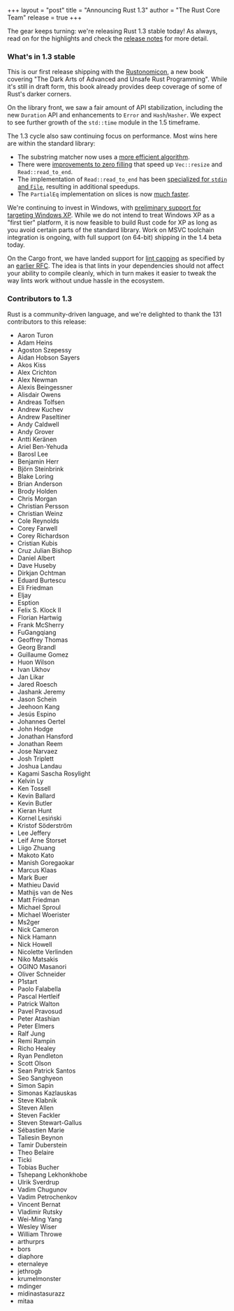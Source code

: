 +++
layout = "post"
title = "Announcing Rust 1.3"
author = "The Rust Core Team"
release = true
+++

The gear keeps turning: we're releasing Rust 1.3 stable today! As always, read
on for the highlights and check the [release notes][notes] for more detail.

[install]: https://www.rust-lang.org/install.html
[notes]: https://github.com/rust-lang/rust/blob/master/RELEASES.md#version-130-september-2015

### What's in 1.3 stable

This is our first release shipping with the
[Rustonomicon](https://doc.rust-lang.org/nightly/nomicon/), a new book covering
"The Dark Arts of Advanced and Unsafe Rust Programming". While it's still in
draft form, this book already provides deep coverage of some of Rust's darker
corners.

On the library front, we saw a fair amount of API stabilization, including the
new `Duration` API and enhancements to `Error` and `Hash`/`Hasher`. We expect to
see further growth of the `std::time` module in the 1.5 timeframe.

The 1.3 cycle also saw continuing focus on performance. Most wins here are
within the standard library:

- The substring matcher now uses a
  [more efficient algorithm](https://github.com/rust-lang/rust/pull/26327).
- There were
  [improvements to zero filling](https://github.com/rust-lang/rust/pull/26849)
  that speed up `Vec::resize` and `Read::read_to_end`.
- The implementation of `Read::read_to_end` has been
  [specialized for `stdin` and `File`](https://github.com/rust-lang/rust/pull/26950),
  resulting in additional speedups.
- The `PartialEq` implementation on slices is now
  [much faster](https://github.com/rust-lang/rust/pull/26884).

We're continuing to invest in Windows, with
[preliminary support for targeting Windows XP](https://github.com/rust-lang/rust/pull/26601). While
we do not intend to treat Windows XP as a "first tier" platform, it is now
feasible to build Rust code for XP as long as you avoid certain parts of the
standard library. Work on MSVC toolchain integration is ongoing, with full
support (on 64-bit) shipping in the 1.4 beta today.

On the Cargo front, we have landed support for
[lint capping](https://github.com/rust-lang/rust/pull/27260) as specified by an
[earlier RFC](https://github.com/rust-lang/rfcs/pull/1193). The idea is that
lints in your dependencies should not affect your ability to compile cleanly,
which in turn makes it easier to tweak the way lints work without undue hassle
in the ecosystem.

### Contributors to 1.3

Rust is a community-driven language, and we're delighted to thank the 131
contributors to this release:

- Aaron Turon
- Adam Heins
- Agoston Szepessy
- Aidan Hobson Sayers
- Akos Kiss
- Alex Crichton
- Alex Newman
- Alexis Beingessner
- Alisdair Owens
- Andreas Tolfsen
- Andrew Kuchev
- Andrew Paseltiner
- Andy Caldwell
- Andy Grover
- Antti Keränen
- Ariel Ben-Yehuda
- Barosl Lee
- Benjamin Herr
- Björn Steinbrink
- Blake Loring
- Brian Anderson
- Brody Holden
- Chris Morgan
- Christian Persson
- Christian Weinz
- Cole Reynolds
- Corey Farwell
- Corey Richardson
- Cristian Kubis
- Cruz Julian Bishop
- Daniel Albert
- Dave Huseby
- Dirkjan Ochtman
- Eduard Burtescu
- Eli Friedman
- Eljay
- Esption
- Felix S. Klock II
- Florian Hartwig
- Frank McSherry
- FuGangqiang
- Geoffrey Thomas
- Georg Brandl
- Guillaume Gomez
- Huon Wilson
- Ivan Ukhov
- Jan Likar
- Jared Roesch
- Jashank Jeremy
- Jason Schein
- Jeehoon Kang
- Jesús Espino
- Johannes Oertel
- John Hodge
- Jonathan Hansford
- Jonathan Reem
- Jose Narvaez
- Josh Triplett
- Joshua Landau
- Kagami Sascha Rosylight
- Kelvin Ly
- Ken Tossell
- Kevin Ballard
- Kevin Butler
- Kieran Hunt
- Kornel Lesiński
- Kristof Söderström
- Lee Jeffery
- Leif Arne Storset
- Liigo Zhuang
- Makoto Kato
- Manish Goregaokar
- Marcus Klaas
- Mark Buer
- Mathieu David
- Mathijs van de Nes
- Matt Friedman
- Michael Sproul
- Michael Woerister
- Ms2ger
- Nick Cameron
- Nick Hamann
- Nick Howell
- Nicolette Verlinden
- Niko Matsakis
- OGINO Masanori
- Oliver Schneider
- P1start
- Paolo Falabella
- Pascal Hertleif
- Patrick Walton
- Pavel Pravosud
- Peter Atashian
- Peter Elmers
- Ralf Jung
- Remi Rampin
- Richo Healey
- Ryan Pendleton
- Scott Olson
- Sean Patrick Santos
- Seo Sanghyeon
- Simon Sapin
- Simonas Kazlauskas
- Steve Klabnik
- Steven Allen
- Steven Fackler
- Steven Stewart-Gallus
- Sébastien Marie
- Taliesin Beynon
- Tamir Duberstein
- Theo Belaire
- Ticki
- Tobias Bucher
- Tshepang Lekhonkhobe
- Ulrik Sverdrup
- Vadim Chugunov
- Vadim Petrochenkov
- Vincent Bernat
- Vladimir Rutsky
- Wei-Ming Yang
- Wesley Wiser
- William Throwe
- arthurprs
- bors
- diaphore
- eternaleye
- jethrogb
- krumelmonster
- mdinger
- midinastasurazz
- mitaa
